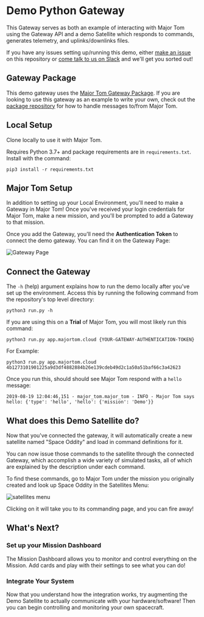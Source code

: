 # Demo Python Gateway

This Gateway serves as both an example of interacting with Major Tom using the Gateway API and
a demo Satellite which responds to commands, generates telemetry, and uplinks/downlinks files.

If you have any issues setting up/running this demo,
either [make an issue](https://github.com/kubos/example-python-gateway/issues/new) on this repository
or [come talk to us on Slack](https://slack.kubos.com) and we'll get you sorted out!

## Gateway Package

This demo gateway uses the [Major Tom Gateway Package](####).
If you are looking to use this gateway as an example to write your own,
check out the [package repository](https://github.com/kubos/majortom_gateway_package) for how to handle messages to/from Major Tom.

## Local Setup

Clone locally to use it with Major Tom.

Requires Python 3.7+ and package requirements are in `requirements.txt`. Install with the command:

```pip3 install -r requirements.txt```

## Major Tom Setup

In addition to setting up your Local Environment, you'll need to make a Gateway in Major Tom!
Once you've received your login credentials for Major Tom, make a new mission,
and you'll be prompted to add a Gateway to that mission.

Once you add the Gateway, you'll need the __Authentication Token__ to connect the demo gateway. You can find it on the Gateway Page:

![Gateway Page](images/gateway_page.png "Gateway Page in Major Tom")

## Connect the Gateway

The `-h` (help) argument explains how to run the demo locally after you've set up the environment.
Access this by running the following command from the repository's top level directory:

```python3 run.py -h```

If you are using this on a __Trial__ of Major Tom, you will most likely run this command:

```python3 run.py app.majortom.cloud {YOUR-GATEWAY-AUTHENTICATION-TOKEN}```

For Example:

```python3 run.py app.majortom.cloud 4b1273101901225a9d3df4882884b26e139cdeb49d2c1a50a51baf66c3a42623```

Once you run this, should should see Major Tom respond with a `hello` message:

```2019-08-19 12:04:46,151 - major_tom.major_tom - INFO - Major Tom says hello: {'type': 'hello', 'hello': {'mission': 'Demo'}}```

## What does this Demo Satellite do?

Now that you've connected the gateway, it will automatically create a new satellite named "Space Oddity" and load in command definitions for it.

You can now issue those commands to the satellite through the connected Gateway, which accomplish a wide variety of simulated tasks, all of which are explained by the description under each command.

To find these commands, go to Major Tom under the mission you originally created and look up Space Oddity in the Satellites Menu:  

![satellites menu](images/satellites_menu.png "Satellites Menu in Major Tom")

Clicking on it will take you to its commanding page, and you can fire away!

## What's Next?

### Set up your Mission Dashboard

The Mission Dashboard allows you to monitor and control everything on the Mission.
Add cards and play with their settings to see what you can do!

### Integrate Your System

Now that you understand how the integration works, try augmenting the Demo Satellite to actually communicate with your hardware/software!
Then you can begin controlling and monitoring your own spacecraft.
